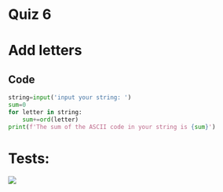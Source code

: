# Quiz 6

# Add letters

## Code
```.py
string=input('input your string: ')
sum=0
for letter in string:
    sum+=ord(letter)
print(f'The sum of the ASCII code in your string is {sum}')
```
# Tests:
![](quiz_006.png)
